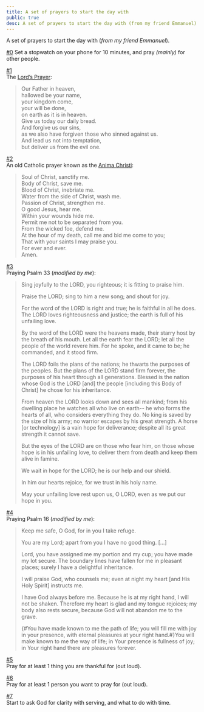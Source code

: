 ```yaml
---
title: A set of prayers to start the day with
public: true
desc: A set of prayers to start the day with (from my friend Emmanuel).
---
```

A set of prayers to start the day with (_from my friend Emmanuel_).

<u>#0</u>
Set a stopwatch on your phone for 10 minutes, and pray *(mainly)* for other people.

<u>#1</u><br>
The [Lord’s Prayer](https://en.wikipedia.org/wiki/Lord%27s_Prayer):

>Our Father in heaven,<br>
hallowed be your name,<br>
your kingdom come,<br>
your will be done,<br>
on earth as it is in heaven.<br>
Give us today our daily bread.<br>
And forgive us our sins,<br>
as we also have forgiven those who sinned against us.<br>
And lead us not into temptation,<br>
but deliver us from the evil one.


<u>#2</u><br>
An old Catholic prayer known as the [Anima Christi](https://en.wikipedia.org/wiki/Anima_Christi):

>Soul of Christ, sanctify me.<br>
Body of Christ, save me.<br>
Blood of Christ, inebriate me.<br>
Water from the side of Christ, wash me.<br>
Passion of Christ, strengthen me.<br>
O good Jesus, hear me.<br>
Within your wounds hide me.<br>
Permit me not to be separated from you.<br>
From the wicked foe, defend me.<br>
At the hour of my death, call me and bid me come to you;<br>
That with your saints I may praise you.<br>
For ever and ever. <br>
Amen.<br>


<u>#3</u><br>
Praying Psalm 33 (*modified by me*):
>Sing joyfully to the LORD, you righteous; it is fitting to praise him.
>
>Praise the LORD; sing to him a new song; and shout for joy.
>
>For the word of the LORD is right and true; he is faithful in all he does.
>The LORD loves righteousness and justice; the earth is full of his unfailing love.
>
>By the word of the LORD were the heavens made, their starry host by the breath of his mouth.
>Let all the earth fear the LORD; let all the people of the world revere him.
>For he spoke, and it came to be; he commanded, and it stood firm.
>
>The LORD foils the plans of the nations; he thwarts the purposes of the peoples.
>But the plans of the LORD stand firm forever, the purposes of his heart through all generations. 
>Blessed is the nation whose God is the LORD [and] the people [including this Body of Christ] he chose for his inheritance.
>
>From heaven the LORD looks down and sees all mankind;
>from his dwelling place he watches all who live on earth--
>he who forms the hearts of all, who considers everything they do.
>No king is saved by the size of his army; no warrior escapes by his great strength.
>A horse [or technology] is a vain hope for deliverance; despite all its great strength it cannot save.
>
>But the eyes of the LORD are on those who fear him, on those whose hope is in his unfailing love,
>to deliver them from death and keep them alive in famine. 
>
>We wait in hope for the LORD; he is our help and our shield.
>
>In him our hearts rejoice, for we trust in his holy name.
>
>May your unfailing love rest upon us, O LORD, even as we put our hope in you. 


<u>#4</u><br>
Praying Psalm 16 (*modified by me*):
>Keep me safe, O God, for in you I take refuge. 
>
>You are my Lord; apart from you I have no good thing. [...]
>
>Lord, you have assigned me my portion and my cup; you have made my lot secure. The boundary lines have fallen for me in pleasant places; surely I have a delightful inheritance. 
>
>I will praise God, who counsels me; even at night my heart [and His Holy Spirit] instructs me.
>
>I have God always before me. Because he is at my right hand, I will not be shaken. Therefore my heart is glad and my tongue rejoices; my body also rests secure, because God will not abandon me to the grave.
>
>{#You have made known to me the path of life; you will fill me with joy in your presence, with eternal pleasures at your right hand.#}You will make known to me the way of life; in Your presence is fullness of joy; in Your right hand there are pleasures forever.


<u>#5</u><br>
Pray for at least 1 thing you are thankful for (out loud).


<u>#6</u><br>
Pray for at least 1 person you want to pray for (out loud).


<u>#7</u><br>
Start to ask God for clarity with serving, and what to do with time.

